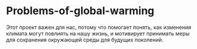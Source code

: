 # Problems-of-global-warming
Этот проект важен для нас, потому что помогает понять, как изменения климата могут повлиять на нашу жизнь, и мотивирует принимать меры для сохранения окружающей среды для будущих поколений.

